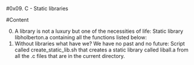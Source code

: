 #0x09. C - Static libraries

#Content

0. A library is not a luxury but one of the necessities of life: Static library libholberton.a containing all the functions listed below:
1. Without libraries what have we? We have no past and no future: Script called create_static_lib.sh that creates a static library called liball.a from all the .c files that are in the current directory.